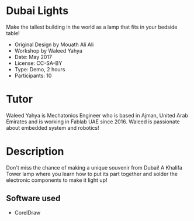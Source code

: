 # Dubai Lights

Make the tallest building in the world as a lamp that fits in your bedside table!

* Original Design by Mouath Ali Ali
* Workshop by Waleed Yahya
* Date: May 2017
* License: CC-SA-BY
* Type: Demo, 2 hours
* Participants: 10

# Tutor

Waleed Yahya is Mechatonics Engineer who is based in Ajman, United Arab Emirates and is working in Fablab UAE since 2016. Waleed is passionate about embedded system and robotics!

# Description

Don't miss the chance of making a unique souvenir from Dubai! A Khalifa Tower lamp where you learn how to put its part together and solder the electronic components to make it light up!



## Software used

* CorelDraw
